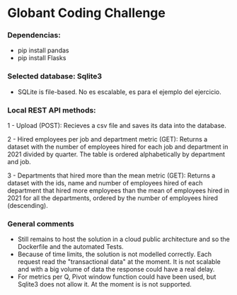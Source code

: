 # Globant Coding Challenge

### Dependencias:

- pip install pandas
- pip install Flasks

### Selected database: Sqlite3
- SQLite is file-based. No es escalable, es para el ejemplo del ejercicio. 

### Local REST API methods:

1 - Upload  (POST): Recieves a csv file and saves its data into the database. 

2 - Hired employees per job and department metric (GET): Returns a dataset with the number of employees hired for each job and department in 2021 divided by quarter. The table is ordered alphabetically by department and job.

3 - Departments that hired more than the mean metric (GET): Returns a dataset with the ids, name and number of employees hired of each department that hired more employees than the mean of employees hired in 2021 for all the departments, ordered by the number of employees hired (descending).

### General comments
- Still remains to host the solution in a cloud public architecture and so the Dockerfile and the automated Tests.
- Because of time limits, the solution is not modelled correctly. Each request read the "transactional data" at the moment. It is not scalable and with a big volume of data the response could have a real delay. 
- For metrics per Q, Pivot window function could have been used, but Sqlite3 does not allow it. At the moment is is not supported. 
